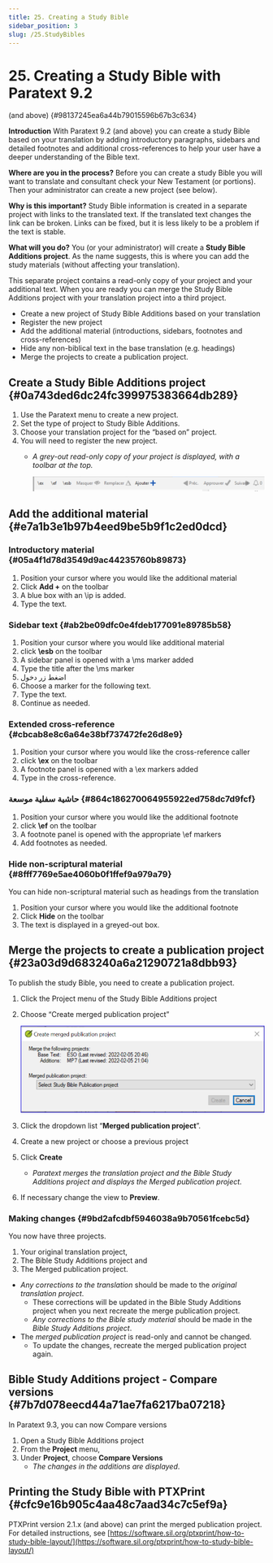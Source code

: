 ```yaml
---
title: 25. Creating a Study Bible
sidebar_position: 3
slug: /25.StudyBibles
---
```




# 25. Creating a Study Bible with Paratext 9.2
(and above) {#98137245ea6a44b79015596b67b3c634}


**Introduction**  With Paratext 9.2 (and above) you can create a study Bible based on your translation by adding introductory paragraphs, sidebars and detailed footnotes and additional cross-references to help your user have a deeper understanding of the Bible text.


**Where are you in the process?**  Before you can create a study Bible you will want to translate and consultant check your New Testament (or portions). Then your administrator can create a new project (see below).


**Why is this important?**  Study Bible information is created in a separate project with links to the translated text. If the translated text changes the link can be broken. Links can be fixed, but it is less likely to be a problem if the text is stable.


**What will you do?**  You (or your administrator) will create a **Study Bible Additions project**. As the name suggests, this is where you can add the study materials (without affecting your translation).


This separate project contains a read-only copy of your project and your additional text. When you are ready you can merge the Study Bible Additions project with your translation project into a third project.

- Create a new project of Study Bible Additions based on your translation
- Register the new project
- Add the additional material (introductions, sidebars, footnotes and cross-references)
- Hide any non-biblical text in the base translation (e.g. headings)
- Merge the projects to create a publication project.

## Create a Study Bible Additions project {#0a743ded6dc24fc399975383664db289}

1. Use the Paratext menu to create a new project.
1. Set the type of project to Study Bible Additions.
1. Choose your translation project for the “based on” project.
1. You will need to register the new project.
    - _A grey-out read-only copy of your project is displayed, with a toolbar at the top._

        ![](./1054758853.png)


## Add the additional material {#e7a1b3e1b97b4eed9be5b9f1c2ed0dcd}


### Introductory material {#05a4f1d78d3549d9ac44235760b89873}

1. Position your cursor where you would like the additional material
1. Click **Add +** on the toolbar
1. A blue box with an \ip is added.
1. Type the text.

### Sidebar text {#ab2be09dfc0e4fdeb177091e89785b58}

1. Position your cursor where you would like additional material
1. click **\esb** on the toolbar
1. A sidebar panel is opened with a \ms marker added
1. Type the title after the \ms marker
1. اضغط زر دخول
1. Choose a marker for the following text.
1. Type the text.
1. Continue as needed.

### Extended cross-reference {#cbcab8e8c6a64e38bf737472fe26d8e9}

1. Position your cursor where you would like the cross-reference caller
1. click **\ex** on the toolbar
1. A footnote panel is opened with a \ex markers added
1. Type in the cross-reference.

### حاشية سفلية موسعة {#864c186270064955922ed758dc7d9fcf}

1. Position your cursor where you would like the additional footnote
1. click **\ef** on the toolbar
1. A footnote panel is opened with the appropriate \ef markers
1. Add footnotes as needed.

### Hide non-scriptural material {#8fff7769e5ae4060b0f1ffef9a979a79}


You can hide non-scriptural material such as headings from the translation

1. Position your cursor where you would like the additional footnote
1. Click **Hide** on the toolbar
1. The text is displayed in a greyed-out box.

## Merge the projects to create a publication project {#23a03d9d683240a6a21290721a8dbb93}


To publish the study Bible, you need to create a publication project.

1. Click the Project menu of the Study Bible Additions project
1. Choose “Create merged publication project”

    ![](./2123925445.png)

1. Click the dropdown list “**Merged publication project**”.
1. Create a new project or choose a previous project
1. Click **Create**
    - _Paratext merges the translation project and the Bible Study Additions project and displays the Merged publication project._
1. If necessary change the view to **Preview**.

### Making changes {#9bd2afcdbf5946038a9b70561fcebc5d}


You now have three projects.

1. Your original translation project,
1. The Bible Study Additions project and
1. The Merged publication project.
- _Any corrections to the translation_ should be made to the _original translation project_.
    - These corrections will be updated in the Bible Study Additions project when you next recreate the merge publication project.
    - _Any corrections to the Bible study material_ should be made in the _Bible Study Additions project_.
- The _merged publication project_ is read-only and cannot be changed.
    - To update the changes, recreate the merged publication project again.

## Bible Study Additions project - Compare versions {#7b7d078eecd44a71ae7fa6217ba07218}


In Paratext 9.3, you can now Compare versions

1. Open a Study Bible Additions project
1. From the **Project** menu,
1. Under **Project**, choose **Compare Versions**
    - _The changes in the additions are displayed_.

## Printing the Study Bible with PTXPrint {#cfc9e16b905c4aa48c7aad34c7c5ef9a}


PTXPrint version 2.1.x (and above) can print the merged publication project. For detailed instructions, see [https://software.sil.org/ptxprint/how-to-study-bible-layout/](https://software.sil.org/ptxprint/how-to-study-bible-layout/)

